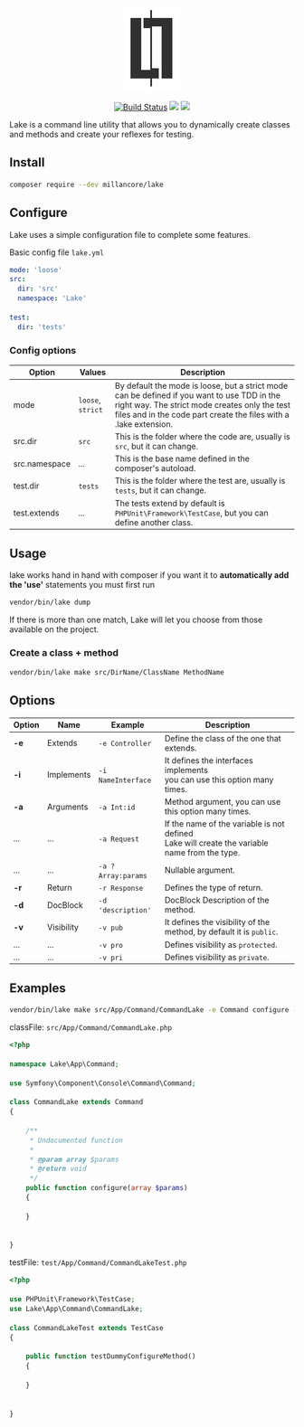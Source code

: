 <p align="center"><img src="https://raw.githubusercontent.com/millancore/lake/master/logo.jpg"></p>

<p align="center">
<a href="https://travis-ci.org/millancore/lake?branch=master"><img src="https://travis-ci.org/millancore/lake.svg?branch=master" alt="Build Status"></a>
<a href="https://codeclimate.com/github/millancore/lake/maintainability"><img src="https://api.codeclimate.com/v1/badges/802c342410008cbd8c08/maintainability" /></a>
<a href="https://codeclimate.com/github/millancore/lake/test_coverage"><img src="https://api.codeclimate.com/v1/badges/802c342410008cbd8c08/test_coverage" /></a>
</p>

Lake is a command line utility that allows you to dynamically create classes and methods and create your reflexes for testing.


## Install 
```bash
composer require --dev millancore/lake
```

## Configure
Lake uses a simple configuration file to complete some features.

Basic config file `lake.yml`
```yml
mode: 'loose'
src:
  dir: 'src'
  namespace: 'Lake'

test:
  dir: 'tests'
```

### Config options

Option   | Values | Description
---------| ------ | -----------
mode | `loose`, `strict` | By default the mode is loose, but a strict mode can be defined if you want to use TDD in the right way. The strict mode creates only the test files and in the code part create the files with a .lake extension.
src.dir | `src` | This is the folder where the code are, usually is `src`, but it can change.
src.namespace | ... | This is the base name defined in the composer's autoload.
test.dir | `tests` | This is the folder where the test are, usually is `tests`, but it can change.
test.extends | ... | The tests extend by default is `PHPUnit\Framework\TestCase`, but you can define another class.

## Usage

lake works hand in hand with composer if you want it to **automatically add the 'use'** statements you must first run 

```bash
vendor/bin/lake dump
```
If there is more than one match, Lake will let you choose from those available on the project.


### Create a class + method

```bash
vendor/bin/lake make src/DirName/ClassName MethodName 
```

## Options


Option | Name   | Example | Description
------ | ------ | ------- | -----------
**-e** | Extends    | `-e Controller` |  Define the class of the one that extends. 
**-i** | Implements | `-i NameInterface` | It defines the interfaces implements<br /> you can use this option many times. 
**-a** | Arguments  | `-a Int:id` | Method argument, you can use this option many times.
...    | ...       | `-a Request`| If the name of the variable is not defined<br /> Lake will create the variable name from the type.
...    | ...       | `-a ?Array:params` | Nullable argument.
**-r** | Return     | `-r Response` | Defines the type of return.
**-d** | DocBlock   | `-d 'description'` | DocBlock Description of the method.
**-v** | Visibility | `-v pub` | It defines the visibility of the method, by default it is `public`.
...    | ...       | `-v pro` | Defines visibility as `protected`.
...    | ...       | `-v pri` | Defines visibility as `private`.



## Examples

```bash
vendor/bin/lake make src/App/Command/CommandLake -e Command configure -a array:params
```


classFile: `src/App/Command/CommandLake.php`
```php
<?php

namespace Lake\App\Command;

use Symfony\Component\Console\Command\Command;

class CommandLake extends Command
{

    /**
     * Undocumented function
     *
     * @param array $params
     * @return void
     */
    public function configure(array $params)
    {

    }


}
```
testFile: `test/App/Command/CommandLakeTest.php`

```php
<?php

use PHPUnit\Framework\TestCase;
use Lake\App\Command\CommandLake;

class CommandLakeTest extends TestCase
{

    public function testDummyConfigureMethod()
    {

    }


}
```



